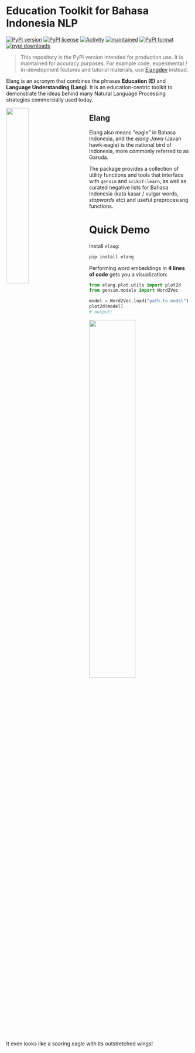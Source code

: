 # Education Toolkit for Bahasa Indonesia NLP
[![PyPI version](https://img.shields.io/pypi/v/elang?color=green)](https://badge.fury.io/py/elang) [![PyPI license](https://img.shields.io/pypi/l/Elang?color=red)](https://pypi.python.org/pypi/elang/) [![Activity](https://img.shields.io/github/commit-activity/m/onlyphantom/elang)](https://github.com/onlyphantom/elang) [![maintained](https://img.shields.io/maintenance/yes/2020)](https://github.com/onlyphantom/elang/graphs/commit-activity) [![PyPI format](https://img.shields.io/pypi/format/elang)](https://pypi.org/project/elang/https://pypi.org/project/elang/) [![pypi downloads](https://img.shields.io/pypi/dm/elang)](https://pypi.org/project/elang/https://pypi.org/project/elang/)

> This repository is the PyPI version intended for production use. It is maintained for accuracy purposes. For example code, experimental / in-development features and tutorial materials, use [Elangdev](https://github.com/onlyphantom/elangdev) instead. 

Elang is an acronym that combines the phrases **Education (E)** and **Language Understanding (Lang)**. It is an education-centric toolkit to demonstrate the ideas behind many Natural Language Processing strategies commercially used today. 

<img align="left" width="35%" src="https://github.com/onlyphantom/elangdev/blob/master/assets/elang_light.png?raw=true" style="margin-right:10%">

## Elang
Elang also means "eagle" in Bahasa Indonesia, and the _elang Jawa_ (Javan hawk-eagle) is the national bird of Indonesia, more commonly referred to as Garuda. 

The package provides a collection of utility functions and tools that interface with `gensim` and `scikit-learn`, as well as curated negative lists for Bahasa Indonesia (kata kasar / vulgar words, _stopwords_ etc) and useful preprocesisng functions.

# Quick Demo

Install `elang`:
```bash
pip install elang
```

Performing word embeddings in **4 lines of code** gets you a visualization:
```py
from elang.plot.utils import plot2d
from gensim.models import Word2Vec

model = Word2Vec.load("path.to.model")
plot2d(model)
# output:
```

<img width="50%" src="https://github.com/onlyphantom/elangdev/raw/master/assets/embedding.png">

It even looks like a soaring eagle with its outstretched wings!